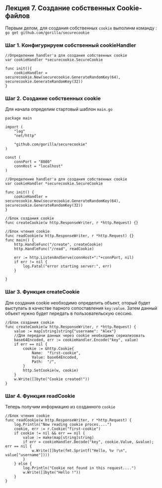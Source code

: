 ## Лекция 7. Создание собственных Cookie-файлов

Первым делом, для создания собственных ```cookie``` выполинм команду : ```go get github.com/gorilla/securecookie```

### Шаг 1. Конфигурируем собственный cookieHandler
```
//Определение handler'a для создания собственных cookie
var cookieHandler *securecookie.SecureCookie

func init(){
	cookieHandler = securecookie.New(securecookie.GenerateRandomKey(64), securecookie.GenerateRandomKey(32))
}

```

### Шаг 2. Создание собственных cookie
Для начала определим стартовый шаблон ```main.go```
```
package main

import (
	"log"
	"net/http"

	"github.com/gorilla/securecookie"
)

const (
	connPort = "8080"
	connHost = "localhost"
)

//Определение handler'a для создания собственных cookie
var cookieHandler *securecookie.SecureCookie

func init() {
	cookieHandler = securecookie.New(securecookie.GenerateRandomKey(64), securecookie.GenerateRandomKey(32))
}

//Блок создания cookie
func createCookie(w http.ResponseWriter, r *http.Request) {}

//Блок чтения cookie
func readCookie(w http.ResponseWriter, r *http.Request) {}
func main() {
	http.HandleFunc("/create", createCookie)
	http.HandleFunc("/read", readCookie)

	err := http.ListenAndServe(connHost+":"+connPort, nil)
	if err != nil {
		log.Fatal("error starting server:", err)
	}

}

```

### Шаг 3. Функция createCookie
Для создания cookie необходимо определить объект, оторый будет выступать в качестве парного сопоставления ```key:value```. Затем данный объект нужно будет передать в пользовательскую сессию.

```
//Блок создания cookie
func createCookie(w http.ResponseWriter, r *http.Request) {
	value := map[string]string{"username": "Alex"}
	//Для передачи данных через cookie необходимо сериализовать
	base64Encoded, err := cookieHandler.Encode("key", value)
	if err == nil {
		cookie := &http.Cookie{
			Name:  "first-cookie",
			Value: base64Encoded,
			Path:  "/",
		}
		http.SetCookie(w, cookie)
	}
	w.Write([]byte("Cookie created!"))
}
```

### Шаг 4. Функция readCookie
Теперь получим информацию из созданного ```cookie```
```
//Блок чтения cookie
func readCookie(w http.ResponseWriter, r *http.Request) {
	log.Println("Now reading cookie proces....")
	cookie, err := r.Cookie("first-cookie")
	if cookie != nil && err == nil {
		value := make(map[string]string)
		if err = cookieHandler.Decode("key", cookie.Value, &value); err == nil {
			w.Write([]byte(fmt.Sprintf("Hello, %v !\n", value["username"])))
		}
	} else {
		log.Println("Cookie not found in this request....")
		w.Write([]byte("Hello !"))
	}
}

```